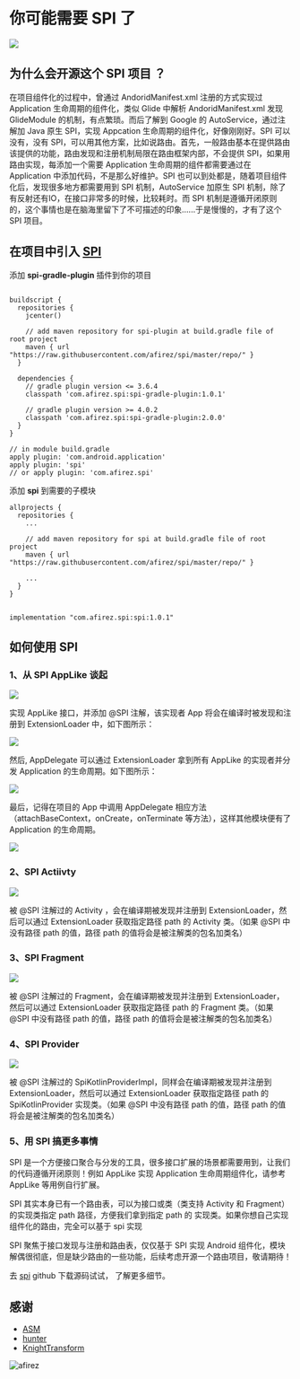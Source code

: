 # 你可能需要 SPI 了

![](https://user-gold-cdn.xitu.io/2019/6/1/16b13c2f4aab6d3f?w=1906&h=1408&f=png&s=261001)

## 为什么会开源这个 SPI 项目 ？

在项目组件化的过程中，曾通过 AndoridManifest.xml 注册的方式实现过 Application 生命周期的组件化，类似 Glide 中解析 AndoridManifest.xml 发现 GlideModule 的机制，有点繁琐。而后了解到 Google 的 AutoService，通过注解加 Java 原生 SPI，实现 Appcation 生命周期的组件化，好像刚刚好。SPI 可以没有，没有 SPI，可以用其他方案，比如说路由。首先，一般路由基本在提供路由该提供的功能，路由发现和注册机制局限在路由框架内部，不会提供 SPI，如果用路由实现，每添加一个需要 Application 生命周期的组件都需要通过在 Application 中添加代码，不是那么好维护。SPI 也可以到处都是，随着项目组件化后，发现很多地方都需要用到 SPI 机制，AutoService 加原生 SPI 机制，除了有反射还有IO，在接口非常多的时候，比较耗时。而 SPI 机制是遵循开闭原则的，这个事情也是在脑海里留下了不可描述的印象......于是慢慢的，才有了这个 SPI 项目。

## 在项目中引入 [SPI](https://github.com/afirez/spi)

添加 **spi-gradle-plugin** 插件到你的项目

```

buildscript {
  repositories {
    jcenter()

    // add maven repository for spi-plugin at build.gradle file of root project
    maven { url "https://raw.githubusercontent.com/afirez/spi/master/repo/" }
  }

  dependencies {
    // gradle plugin version <= 3.6.4
    classpath 'com.afirez.spi:spi-gradle-plugin:1.0.1'
    
    // gradle plugin version >= 4.0.2
    classpath 'com.afirez.spi:spi-gradle-plugin:2.0.0'
  }
}

// in module build.gradle
apply plugin: 'com.android.application'
apply plugin: 'spi'
// or apply plugin: 'com.afirez.spi'
```

添加 **spi** 到需要的子模块

```
allprojects {
  repositories {
    ...

    // add maven repository for spi at build.gradle file of root project
    maven { url "https://raw.githubusercontent.com/afirez/spi/master/repo/" }

    ...
  }
}
```

```

implementation "com.afirez.spi:spi:1.0.1"
```

## 如何使用 SPI

### 1、从 SPI AppLike 谈起

![](https://user-gold-cdn.xitu.io/2019/6/1/16b13c2f4c0b6821?w=1252&h=946&f=png&s=193865)

实现 AppLike 接口，并添加 @SPI 注解，该实现者 App 将会在编译时被发现和注册到 ExtensionLoader 中，如下图所示：

![](https://user-gold-cdn.xitu.io/2019/6/1/16b13c2f4c026017?w=1632&h=1272&f=png&s=299116)

然后, AppDelegate 可以通过 ExtensionLoader 拿到所有 AppLike 的实现者并分发 Application 的生命周期。如下图所示：

![](https://user-gold-cdn.xitu.io/2019/6/1/16b13c2f51b66ed3?w=2018&h=1774&f=png&s=329836)

最后，记得在项目的 App 中调用 AppDelegate 相应方法（attachBaseContext，onCreate，onTerminate 等方法），这样其他模块便有了 Application 的生命周期。
  
![](https://user-gold-cdn.xitu.io/2019/6/1/16b13c2f55447fa2?w=1374&h=1048&f=png&s=234748)

### 2、SPI Actiivty

![](https://user-gold-cdn.xitu.io/2019/6/1/16b13c2f51c034a6?w=2040&h=1192&f=png&s=333383)

被 @SPI 注解过的 Activity ，会在编译期被发现并注册到 ExtensionLoader，然后可以通过 ExtensionLoader 获取指定路径 path 的 Activity 类。（如果 @SPI 中没有路径 path 的值，路径 path 的值将会是被注解类的包名加类名）

### 3、SPI Fragment

![](https://user-gold-cdn.xitu.io/2019/6/1/16b13c2f7f338ee5?w=1932&h=1666&f=png&s=400667)

被 @SPI 注解过的 Fragment，会在编译期被发现并注册到 ExtensionLoader，然后可以通过 ExtensionLoader 获取指定路径 path 的 Fragment 类。（如果 @SPI 中没有路径 path 的值，路径 path 的值将会是被注解类的包名加类名）

### 4、SPI Provider

![](https://user-gold-cdn.xitu.io/2019/6/1/16b13c2f89aab5fc?w=1930&h=1012&f=png&s=246460)

被 @SPI 注解过的 SpiKotlinProviderImpl，同样会在编译期被发现并注册到 ExtensionLoader，然后可以通过 ExtensionLoader 获取指定路径 path 的 SpiKotlinProvider 实现类。（如果 @SPI 中没有路径 path 的值，路径 path 的值将会是被注解类的包名加类名）

### 5、用 SPI 搞更多事情

SPI 是一个方便接口聚合与分发的工具，很多接口扩展的场景都需要用到，让我们的代码遵循开闭原则！例如 AppLike 实现 Application 生命周期组件化，请参考 AppLike 等用例自行扩展。

SPI 其实本身已有一个路由表，可以为接口或类（类支持 Activity 和 Fragment）的实现类指定 path 路径，方便我们拿到指定 path 的 实现类。如果你想自己实现组件化的路由，完全可以基于 spi 实现

SPI 聚焦于接口发现与注册和路由表，仅仅基于 SPI 实现 Android 组件化，模块解偶很彻底，但是缺少路由的一些功能，后续考虑开源一个路由项目，敬请期待！

去 [spi](https://github.com/afirez/spi) github 下载源码试试， 了解更多细节。

## 感谢

- [ASM](https://asm.ow2.io/)
- [hunter](https://github.com/Leaking/Hunter)
- [KnightTransform](https://github.com/kakayang2011/KnightTransform)

![afirez](https://user-gold-cdn.xitu.io/2019/6/1/16b13c2f917705f9?w=200&h=200&f=jpeg&s=20853)